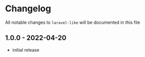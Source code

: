 # Changelog

All notable changes to `laravel-like` will be documented in this file

## 1.0.0 - 2022-04-20
- initial release
